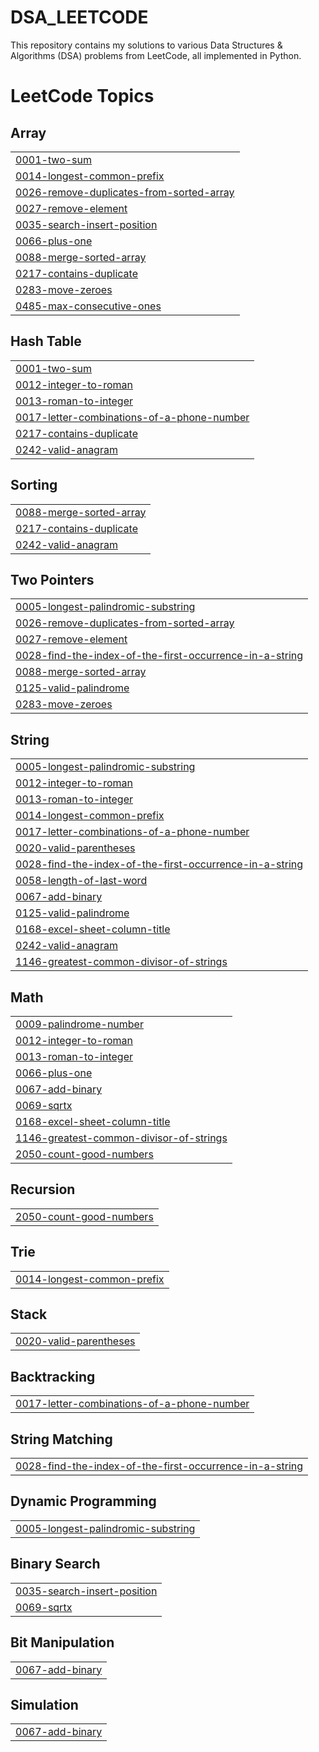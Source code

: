 # DSA_LEETCODE
This repository contains my solutions to various Data Structures &amp; Algorithms (DSA) problems from LeetCode, all implemented in Python.

<!---LeetCode Topics Start-->
# LeetCode Topics
## Array
|  |
| ------- |
| [0001-two-sum](https://github.com/VagishKumar3671/DSA_LEETCODE/tree/master/0001-two-sum) |
| [0014-longest-common-prefix](https://github.com/VagishKumar3671/DSA_LEETCODE/tree/master/0014-longest-common-prefix) |
| [0026-remove-duplicates-from-sorted-array](https://github.com/VagishKumar3671/DSA_LEETCODE/tree/master/0026-remove-duplicates-from-sorted-array) |
| [0027-remove-element](https://github.com/VagishKumar3671/DSA_LEETCODE/tree/master/0027-remove-element) |
| [0035-search-insert-position](https://github.com/VagishKumar3671/DSA_LEETCODE/tree/master/0035-search-insert-position) |
| [0066-plus-one](https://github.com/VagishKumar3671/DSA_LEETCODE/tree/master/0066-plus-one) |
| [0088-merge-sorted-array](https://github.com/VagishKumar3671/DSA_LEETCODE/tree/master/0088-merge-sorted-array) |
| [0217-contains-duplicate](https://github.com/VagishKumar3671/DSA_LEETCODE/tree/master/0217-contains-duplicate) |
| [0283-move-zeroes](https://github.com/VagishKumar3671/DSA_LEETCODE/tree/master/0283-move-zeroes) |
| [0485-max-consecutive-ones](https://github.com/VagishKumar3671/DSA_LEETCODE/tree/master/0485-max-consecutive-ones) |
## Hash Table
|  |
| ------- |
| [0001-two-sum](https://github.com/VagishKumar3671/DSA_LEETCODE/tree/master/0001-two-sum) |
| [0012-integer-to-roman](https://github.com/VagishKumar3671/DSA_LEETCODE/tree/master/0012-integer-to-roman) |
| [0013-roman-to-integer](https://github.com/VagishKumar3671/DSA_LEETCODE/tree/master/0013-roman-to-integer) |
| [0017-letter-combinations-of-a-phone-number](https://github.com/VagishKumar3671/DSA_LEETCODE/tree/master/0017-letter-combinations-of-a-phone-number) |
| [0217-contains-duplicate](https://github.com/VagishKumar3671/DSA_LEETCODE/tree/master/0217-contains-duplicate) |
| [0242-valid-anagram](https://github.com/VagishKumar3671/DSA_LEETCODE/tree/master/0242-valid-anagram) |
## Sorting
|  |
| ------- |
| [0088-merge-sorted-array](https://github.com/VagishKumar3671/DSA_LEETCODE/tree/master/0088-merge-sorted-array) |
| [0217-contains-duplicate](https://github.com/VagishKumar3671/DSA_LEETCODE/tree/master/0217-contains-duplicate) |
| [0242-valid-anagram](https://github.com/VagishKumar3671/DSA_LEETCODE/tree/master/0242-valid-anagram) |
## Two Pointers
|  |
| ------- |
| [0005-longest-palindromic-substring](https://github.com/VagishKumar3671/DSA_LEETCODE/tree/master/0005-longest-palindromic-substring) |
| [0026-remove-duplicates-from-sorted-array](https://github.com/VagishKumar3671/DSA_LEETCODE/tree/master/0026-remove-duplicates-from-sorted-array) |
| [0027-remove-element](https://github.com/VagishKumar3671/DSA_LEETCODE/tree/master/0027-remove-element) |
| [0028-find-the-index-of-the-first-occurrence-in-a-string](https://github.com/VagishKumar3671/DSA_LEETCODE/tree/master/0028-find-the-index-of-the-first-occurrence-in-a-string) |
| [0088-merge-sorted-array](https://github.com/VagishKumar3671/DSA_LEETCODE/tree/master/0088-merge-sorted-array) |
| [0125-valid-palindrome](https://github.com/VagishKumar3671/DSA_LEETCODE/tree/master/0125-valid-palindrome) |
| [0283-move-zeroes](https://github.com/VagishKumar3671/DSA_LEETCODE/tree/master/0283-move-zeroes) |
## String
|  |
| ------- |
| [0005-longest-palindromic-substring](https://github.com/VagishKumar3671/DSA_LEETCODE/tree/master/0005-longest-palindromic-substring) |
| [0012-integer-to-roman](https://github.com/VagishKumar3671/DSA_LEETCODE/tree/master/0012-integer-to-roman) |
| [0013-roman-to-integer](https://github.com/VagishKumar3671/DSA_LEETCODE/tree/master/0013-roman-to-integer) |
| [0014-longest-common-prefix](https://github.com/VagishKumar3671/DSA_LEETCODE/tree/master/0014-longest-common-prefix) |
| [0017-letter-combinations-of-a-phone-number](https://github.com/VagishKumar3671/DSA_LEETCODE/tree/master/0017-letter-combinations-of-a-phone-number) |
| [0020-valid-parentheses](https://github.com/VagishKumar3671/DSA_LEETCODE/tree/master/0020-valid-parentheses) |
| [0028-find-the-index-of-the-first-occurrence-in-a-string](https://github.com/VagishKumar3671/DSA_LEETCODE/tree/master/0028-find-the-index-of-the-first-occurrence-in-a-string) |
| [0058-length-of-last-word](https://github.com/VagishKumar3671/DSA_LEETCODE/tree/master/0058-length-of-last-word) |
| [0067-add-binary](https://github.com/VagishKumar3671/DSA_LEETCODE/tree/master/0067-add-binary) |
| [0125-valid-palindrome](https://github.com/VagishKumar3671/DSA_LEETCODE/tree/master/0125-valid-palindrome) |
| [0168-excel-sheet-column-title](https://github.com/VagishKumar3671/DSA_LEETCODE/tree/master/0168-excel-sheet-column-title) |
| [0242-valid-anagram](https://github.com/VagishKumar3671/DSA_LEETCODE/tree/master/0242-valid-anagram) |
| [1146-greatest-common-divisor-of-strings](https://github.com/VagishKumar3671/DSA_LEETCODE/tree/master/1146-greatest-common-divisor-of-strings) |
## Math
|  |
| ------- |
| [0009-palindrome-number](https://github.com/VagishKumar3671/DSA_LEETCODE/tree/master/0009-palindrome-number) |
| [0012-integer-to-roman](https://github.com/VagishKumar3671/DSA_LEETCODE/tree/master/0012-integer-to-roman) |
| [0013-roman-to-integer](https://github.com/VagishKumar3671/DSA_LEETCODE/tree/master/0013-roman-to-integer) |
| [0066-plus-one](https://github.com/VagishKumar3671/DSA_LEETCODE/tree/master/0066-plus-one) |
| [0067-add-binary](https://github.com/VagishKumar3671/DSA_LEETCODE/tree/master/0067-add-binary) |
| [0069-sqrtx](https://github.com/VagishKumar3671/DSA_LEETCODE/tree/master/0069-sqrtx) |
| [0168-excel-sheet-column-title](https://github.com/VagishKumar3671/DSA_LEETCODE/tree/master/0168-excel-sheet-column-title) |
| [1146-greatest-common-divisor-of-strings](https://github.com/VagishKumar3671/DSA_LEETCODE/tree/master/1146-greatest-common-divisor-of-strings) |
| [2050-count-good-numbers](https://github.com/VagishKumar3671/DSA_LEETCODE/tree/master/2050-count-good-numbers) |
## Recursion
|  |
| ------- |
| [2050-count-good-numbers](https://github.com/VagishKumar3671/DSA_LEETCODE/tree/master/2050-count-good-numbers) |
## Trie
|  |
| ------- |
| [0014-longest-common-prefix](https://github.com/VagishKumar3671/DSA_LEETCODE/tree/master/0014-longest-common-prefix) |
## Stack
|  |
| ------- |
| [0020-valid-parentheses](https://github.com/VagishKumar3671/DSA_LEETCODE/tree/master/0020-valid-parentheses) |
## Backtracking
|  |
| ------- |
| [0017-letter-combinations-of-a-phone-number](https://github.com/VagishKumar3671/DSA_LEETCODE/tree/master/0017-letter-combinations-of-a-phone-number) |
## String Matching
|  |
| ------- |
| [0028-find-the-index-of-the-first-occurrence-in-a-string](https://github.com/VagishKumar3671/DSA_LEETCODE/tree/master/0028-find-the-index-of-the-first-occurrence-in-a-string) |
## Dynamic Programming
|  |
| ------- |
| [0005-longest-palindromic-substring](https://github.com/VagishKumar3671/DSA_LEETCODE/tree/master/0005-longest-palindromic-substring) |
## Binary Search
|  |
| ------- |
| [0035-search-insert-position](https://github.com/VagishKumar3671/DSA_LEETCODE/tree/master/0035-search-insert-position) |
| [0069-sqrtx](https://github.com/VagishKumar3671/DSA_LEETCODE/tree/master/0069-sqrtx) |
## Bit Manipulation
|  |
| ------- |
| [0067-add-binary](https://github.com/VagishKumar3671/DSA_LEETCODE/tree/master/0067-add-binary) |
## Simulation
|  |
| ------- |
| [0067-add-binary](https://github.com/VagishKumar3671/DSA_LEETCODE/tree/master/0067-add-binary) |
<!---LeetCode Topics End-->